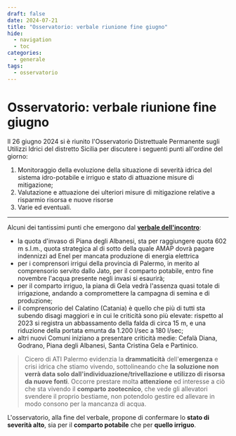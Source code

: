 ```yaml
---
draft: false
date: 2024-07-21
title: "Osservatorio: verbale riunione fine giugno"
hide:
  - navigation
  - toc
categories:
  - generale
tags:
  - osservatorio
---
```



# Osservatorio: verbale riunione fine giugno

Il 26 giugno 2024 si è riunito l'Osservatorio Distrettuale Permanente sugli Utilizzi Idrici del distretto Sicilia per discutere i seguenti punti all'ordine del giorno:

1. Monitoraggio della evoluzione della situazione di severità idrica del sistema idro-potabile e
irriguo e stato di attuazione misure di mitigazione;
2. Valutazione e attuazione dei ulteriori misure di mitigazione relative a risparmio risorsa e
nuove risorse
3. Varie ed eventuali.

---

Alcuni dei tantissimi punti che emergono dal [**verbale dell'incontro**](file/Verbale_OPUI_26_Giugno_2024_0.pdf):

- la quota d'invaso di Piana degli Albanesi, sta per raggiungere quota 602 m s.l.m., quota strategica al di sotto della quale AMAP dovrà pagare indennizzi ad Enel per mancata produzione di energia elettrica
- per i comprensori irrigui della provincia di Palermo, in merito al comprensorio servito dallo Jato, per il comparto potabile, entro fine novembre l'acqua presente negli invasi si esaurirà;
- per il comparto irriguo, la piana di Gela vedrà l'assenza quasi totale di irrigazione, andando a compromettere la campagna di semina e di produzione;
- il comprensorio del Calatino (Catania) è quello che più di tutti sta subendo disagi maggiori e in cui le criticità sono più elevate: rispetto al 2023 si registra un abbassamento della falda di circa 15 m, e una riduzione della portata emunta da 1.200 l/sec a 180 l/sec;
- altri nuovi Comuni iniziano a presentare criticità medie: Cefalà Diana, Godrano, Piana
degli Albanesi, Santa Cristina Gela e Partinico.

> Cicero di ATI Palermo evidenzia la **drammaticità** dell'**emergenza** e crisi idrica che stiamo vivendo, sottolineando che **la soluzione non verrà data solo dall'individuazione/trivellazione e utilizzo di risorsa da nuove fonti**. Occorre prestare molta **attenzione** ed interesse a ciò che sta vivendo il **comparto zootecnico**, che vede gli allevatori svendere il proprio bestiame, non potendolo gestire ed allevare in modo consono per la mancanza di acqua.

L'osservatorio, alla fine del verbale, propone di confermare lo **stato di severità alto**, sia per il **comparto potabile** che per **quello irriguo**.
